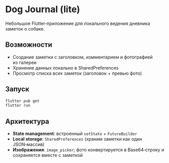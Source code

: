 # Dog Journal (lite)

Небольшое Flutter‑приложение для локального ведения дневника заметок о собаке.

## Возможности
* Создание заметки с заголовком, комментарием и фотографией из галереи
* Хранение данных локально в SharedPreferences
* Просмотр списка всех заметок (заголовок + превью фото)

## Запуск

```bash
flutter pub get
flutter run
```

## Архитектура
* **State management**: встроенный `setState` + `FutureBuilder`
* **Local storage**: `SharedPreferences` (храним заметки как один JSON‑массив)
* **Изображения**: `image_picker`; фото конвертируется в Base64‑строку и сохраняется вместе с заметкой
